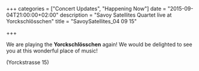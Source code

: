 +++
categories = ["Concert Updates", "Happening Now"]
date = "2015-09-04T21:00:00+02:00"
description = "Savoy Satellites Quartet live at Yorckschlösschen"
title = "SavoySatellites_04 09 15"

+++

We are playing the **Yorckschlösschen** again! We would be delighted to see you at this wonderful place of music!

(Yorckstrasse 15)
